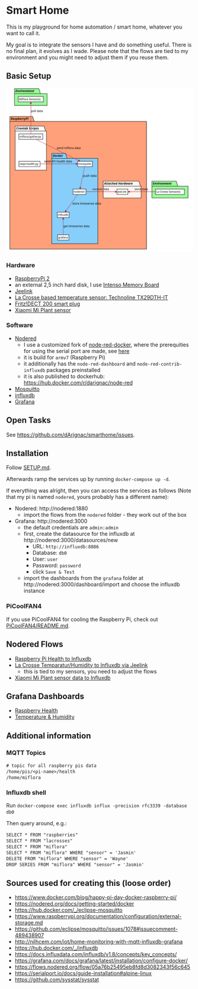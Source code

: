 # Smart Home

This is my playground for home automation / smart home, whatever you want to call it.

My goal is to integrate the sensors I have and do something useful. There is no final plan, it evolves as I wade. Please note that the flows are tied to my environment and you might need to adjust them if you reuse them.

## Basic Setup

![Overview diagram](overview.svg "Overview diagram")

### Hardware

* [RaspberryPi 2](https://www.raspberrypi.org/products/raspberry-pi-2-model-b/)
* an external 2,5 inch hard disk, I use [Intenso Memory Board](https://www.intenso.de/en/products/hard-drives/memory%20board)
* [Jeelink](https://www.digitalsmarties.net/products/jeelink)
* [La Crosse based temperature sensor: Technoline TX29DTH-IT](https://www.amazon.de/Technoline-Au%C3%9Fensender-Temperatur-Luftfeuchtesender-Display/dp/B00392XX5U/)
* [Fritz!DECT 200 smart plug](https://en.avm.de/products/fritzdect/fritzdect-200/)
* [Xiaomi Mi Plant sensor](https://de.gearbest.com/other-garden-supplies/pp_373947.html)

### Software

* [Nodered](https://nodered.org/)
  * I use a customized fork of [node-red-docker](https://github.com/dArignac/node-red-docker), where the prerequities for using the serial port are made, see [here](https://github.com/node-red/node-red-docker/compare/master...dArignac:master)
  * it is build for `armv7` (Raspberry Pi)
  * it additionally has the `node-red-dashboard` and `node-red-contrib-influxdb` packages preinstalled
  * it is also published to dockerhub: https://hub.docker.com/r/darignac/node-red
* [Mosquitto](https://https://mosquitto.org/)
* [influxdb](https://www.influxdata.com/products/influxdb-overview/)
* [Grafana](https://grafana.com/)

## Open Tasks

See https://github.com/dArignac/smarthome/issues.

## Installation

Follow [SETUP.md](SETUP.md).

Afterwards ramp the services up by running `docker-compose up -d`.

If everything was alright, then you can access the services as follows (Note that my pi is named `nodered`, yours probably has a different name):

* Nodered: http://nodered:1880
  * import the flows from the `nodered` folder - they work out of the box
* Grafana: http://nodered:3000
  * the default credentials are `admin:admin`
  * first, create the datasource for the influxdb at http://nodered:3000/datasources/new
    * URL: `http://influxdb:8086`
    * Database: `db0`
    * User: `user`
    * Password: `password`
    * click `Save & Test`
  * import the dashboards from the `grafana` folder at http://nodered:3000/dashboard/import and choose the influxdb instance

### PiCoolFAN4
If you use PiCoolFAN4 for cooling the Raspberry Pi, check out [PiCoolFAN4/README.md](PiCoolFAN4/README.md).

## Nodered Flows

* [Raspberry Pi Health to Influxdb](./nodered/rpi-nodered.flow.json)
* [La Crosse Temparatur/Humidity to Influxdb via Jeelink](./nodered/jeelink-lacrosse.flow.json)
  * this is tied to my sensors, you need to adjust the flows
* [Xiaomi Mi Plant sensor data to Influxdb](./nodred/miflora.flow.json)

## Grafana Dashboards

* [Raspberry Health](./grafana/rpi.nodered.json)
* [Temperature & Humidity](./grafana/lacrosse.json)

## Additional information

### MQTT Topics

```
# topic for all raspberry pis data
/home/pis/<pi-name>/health
/home/miflora
```

### Influxdb shell

Run `docker-compose exec influxdb influx -precision rfc3339 -database db0`

Then query around, e.g.:

```
SELECT * FROM "raspberries"
SELECT * FROM "lacrosses"
SELECT * FROM "miflora"
SELECT * FROM "miflora" WHERE "sensor" = 'Jasmin'
DELETE FROM "miflora" WHERE "sensor" = 'Wayne'
DROP SERIES FROM "miflora" WHERE "sensor" = 'Jasmin'
```

## Sources used for creating this (loose order)

* https://www.docker.com/blog/happy-pi-day-docker-raspberry-pi/
* https://nodered.org/docs/getting-started/docker
* https://hub.docker.com/_/eclipse-mosquitto
* https://www.raspberrypi.org/documentation/configuration/external-storage.md
* https://github.com/eclipse/mosquitto/issues/1078#issuecomment-489438907
* http://nilhcem.com/iot/home-monitoring-with-mqtt-influxdb-grafana
* https://hub.docker.com/_/influxdb
* https://docs.influxdata.com/influxdb/v1.8/concepts/key_concepts/
* https://grafana.com/docs/grafana/latest/installation/configure-docker/
* https://flows.nodered.org/flow/05a76b25495eb8fd8d3082343f56c645
* https://serialport.io/docs/guide-installation#alpine-linux
* https://github.com/sysstat/sysstat
